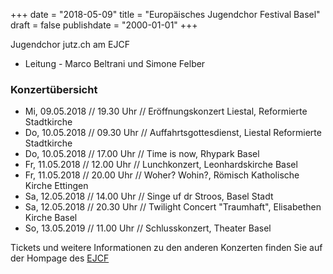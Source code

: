 ﻿+++
date = "2018-05-09"
title = "Europäisches Jugendchor Festival Basel"
draft = false
publishdate = "2000-01-01"
+++

Jugendchor jutz.ch am EJCF

* Leitung - Marco Beltrani und Simone Felber


### Konzertübersicht

* Mi, 09.05.2018 // 19.30 Uhr // Eröffnungskonzert Liestal, Reformierte Stadtkirche
* Do, 10.05.2018 // 09.30 Uhr // Auffahrtsgottesdienst, Liestal Reformierte Stadtkirche
* Do, 10.05.2018 // 17.00 Uhr // Time is now, Rhypark Basel
* Fr, 11.05.2018 // 12.00 Uhr // Lunchkonzert, Leonhardskirche Basel
* Fr, 11.05.2018 // 20.00 Uhr // Woher? Wohin?, Römisch Katholische Kirche Ettingen
* Sa, 12.05.2018 // 14.00 Uhr // Singe uf dr Stroos, Basel Stadt
* Sa, 12.05.2018 // 20.30 Uhr // Twilight Concert "Traumhaft", Elisabethen Kirche Basel
* So, 13.05.2019 // 11.00 Uhr // Schlusskonzert, Theater Basel

Tickets und weitere Informationen zu den anderen Konzerten finden Sie auf der Hompage des [EJCF](https://www.ejcf.ch/de/news)
